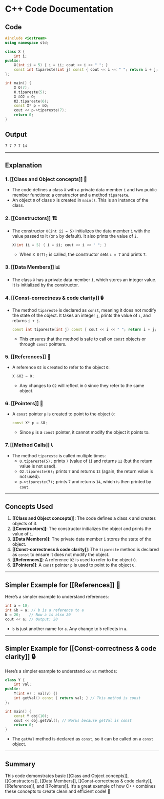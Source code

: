 # C++ Code Documentation

## Code
```cpp
#include <iostream>
using namespace std;

class X {
    int i;
public:
    X(int ii = 5) { i = ii; cout << i << " "; }
    const int tipareste(int j) const { cout << i << " "; return i + j; }
};

int main() {
    X O(7);
    O.tipareste(5);
    X &O2 = O;
    O2.tipareste(6);
    const X* p = &O;
    cout << p->tipareste(7);
    return 0;
}
```

## Output
```
7 7 7 7 14
```

---

## Explanation

### 1. **[[Class and Object concepts]]** 🧩
- The code defines a class `X` with a private data member `i` and two public member functions: a constructor and a method `tipareste`.
- An object `O` of class `X` is created in `main()`. This is an instance of the class.

### 2. **[[Constructors]]** 🏗️
- The constructor `X(int ii = 5)` initializes the data member `i` with the value passed to it (or `5` by default). It also prints the value of `i`.
  ```cpp
  X(int ii = 5) { i = ii; cout << i << " "; }
  ```
  - When `X O(7);` is called, the constructor sets `i = 7` and prints `7`.

### 3. **[[Data Members]]** 📊
- The class `X` has a private data member `i`, which stores an integer value. It is initialized by the constructor.

### 4. **[[Const-correctness & code clarity]]** 🔒
- The method `tipareste` is declared as `const`, meaning it does not modify the state of the object. It takes an integer `j`, prints the value of `i`, and returns `i + j`.
  ```cpp
  const int tipareste(int j) const { cout << i << " "; return i + j; }
  ```
  - This ensures that the method is safe to call on `const` objects or through `const` pointers.

### 5. **[[References]]** 🔗
- A reference `O2` is created to refer to the object `O`:
  ```cpp
  X &O2 = O;
  ```
  - Any changes to `O2` will reflect in `O` since they refer to the same object.

### 6. **[[Pointers]]** 🎯
- A `const` pointer `p` is created to point to the object `O`:
  ```cpp
  const X* p = &O;
  ```
  - Since `p` is a `const` pointer, it cannot modify the object it points to.

### 7. **[[Method Calls]]** 📞
- The method `tipareste` is called multiple times:
  - `O.tipareste(5);` prints `7` (value of `i`) and returns `12` (but the return value is not used).
  - `O2.tipareste(6);` prints `7` and returns `13` (again, the return value is not used).
  - `p->tipareste(7);` prints `7` and returns `14`, which is then printed by `cout`.

---

## Concepts Used
1. **[[Class and Object concepts]]**: The code defines a class `X` and creates objects of it.
2. **[[Constructors]]**: The constructor initializes the object and prints the value of `i`.
3. **[[Data Members]]**: The private data member `i` stores the state of the object.
4. **[[Const-correctness & code clarity]]**: The `tipareste` method is declared as `const` to ensure it does not modify the object.
5. **[[References]]**: A reference `O2` is used to refer to the object `O`.
6. **[[Pointers]]**: A `const` pointer `p` is used to point to the object `O`.

---

## Simpler Example for [[References]] 🔗
Here’s a simpler example to understand references:
```cpp
int a = 10;
int &b = a; // b is a reference to a
b = 20;    // Now a is also 20
cout << a; // Output: 20
```
- `b` is just another name for `a`. Any change to `b` reflects in `a`.

---

## Simpler Example for [[Const-correctness & code clarity]] 🔒
Here’s a simpler example to understand `const` methods:
```cpp
class Y {
    int val;
public:
    Y(int v) : val(v) {}
    int getVal() const { return val; } // This method is const
};

int main() {
    const Y obj(10);
    cout << obj.getVal(); // Works because getVal is const
    return 0;
}
```
- The `getVal` method is declared as `const`, so it can be called on a `const` object.

---

## Summary
This code demonstrates basic [[Class and Object concepts]], [[Constructors]], [[Data Members]], [[Const-correctness & code clarity]], [[References]], and [[Pointers]]. It’s a great example of how C++ combines these concepts to create clean and efficient code! 🚀